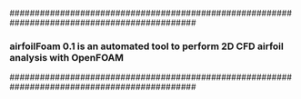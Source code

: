############################################################################################# 
### airfoilFoam 0.1 is an automated tool to perform 2D CFD airfoil analysis with OpenFOAM ###
#############################################################################################


